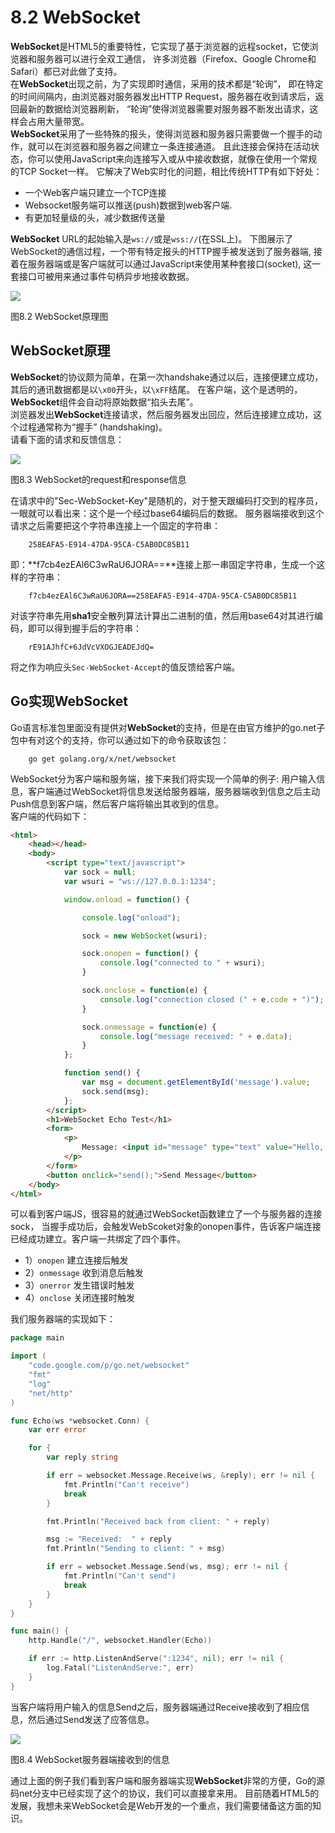 # 8.2 WebSocket
**WebSocket**是HTML5的重要特性，它实现了基于浏览器的远程socket，它使浏览器和服务器可以进行全双工通信，
许多浏览器（Firefox、Google Chrome和Safari）都已对此做了支持。   
在**WebSocket**出现之前，为了实现即时通信，采用的技术都是“轮询”，
即在特定的时间间隔内，由浏览器对服务器发出HTTP Request，服务器在收到请求后，返回最新的数据给浏览器刷新，
“轮询”使得浏览器需要对服务器不断发出请求，这样会占用大量带宽。   
**WebSocket**采用了一些特殊的报头，使得浏览器和服务器只需要做一个握手的动作，就可以在浏览器和服务器之间建立一条连接通道。
且此连接会保持在活动状态，你可以使用JavaScript来向连接写入或从中接收数据，就像在使用一个常规的TCP Socket一样。
它解决了Web实时化的问题，相比传统HTTP有如下好处：   
- 一个Web客户端只建立一个TCP连接
- Websocket服务端可以推送(push)数据到web客户端.
- 有更加轻量级的头，减少数据传送量

**WebSocket** URL的起始输入是`ws://`或是`wss://`(在SSL上)。
下图展示了WebSocket的通信过程，一个带有特定报头的HTTP握手被发送到了服务器端, 
接着在服务器端或是客户端就可以通过JavaScript来使用某种套接口(socket), 这一套接口可被用来通过事件句柄异步地接收数据。

![](images/8.2.websocket.png?raw=true)

图8.2 WebSocket原理图

## WebSocket原理
**WebSocket**的协议颇为简单，在第一次handshake通过以后，连接便建立成功，其后的通讯数据都是以`\x00`开头，以`\xFF`结尾。
在客户端，这个是透明的，**WebSocket**组件会自动将原始数据“掐头去尾”。   
浏览器发出**WebSocket**连接请求，然后服务器发出回应，然后连接建立成功，这个过程通常称为“握手” (handshaking)。   
请看下面的请求和反馈信息：

![](images/8.2.websocket2.png?raw=true)

图8.3 WebSocket的request和response信息

在请求中的"Sec-WebSocket-Key"是随机的，对于整天跟编码打交到的程序员，一眼就可以看出来：这个是一个经过base64编码后的数据。
服务器端接收到这个请求之后需要把这个字符串连接上一个固定的字符串：
```
	258EAFA5-E914-47DA-95CA-C5AB0DC85B11
```
即：**f7cb4ezEAl6C3wRaU6JORA==**连接上那一串固定字符串，生成一个这样的字符串：
```
	f7cb4ezEAl6C3wRaU6JORA==258EAFA5-E914-47DA-95CA-C5AB0DC85B11
```
对该字符串先用**sha1**安全散列算法计算出二进制的值，然后用base64对其进行编码，即可以得到握手后的字符串：
```
	rE91AJhfC+6JdVcVXOGJEADEJdQ=
```
将之作为响应头`Sec-WebSocket-Accept`的值反馈给客户端。

## Go实现WebSocket
Go语言标准包里面没有提供对**WebSocket**的支持，但是在由官方维护的go.net子包中有对这个的支持，你可以通过如下的命令获取该包：
```
	go get golang.org/x/net/websocket
```

WebSocket分为客户端和服务端，接下来我们将实现一个简单的例子:
用户输入信息，客户端通过WebSocket将信息发送给服务器端，服务器端收到信息之后主动Push信息到客户端，然后客户端将输出其收到的信息。   
客户端的代码如下：
```html
<html>
	<head></head>
	<body>
		<script type="text/javascript">
			var sock = null;
			var wsuri = "ws://127.0.0.1:1234";

			window.onload = function() {

				console.log("onload");

				sock = new WebSocket(wsuri);

				sock.onopen = function() {
					console.log("connected to " + wsuri);
				}

				sock.onclose = function(e) {
					console.log("connection closed (" + e.code + ")");
				}

				sock.onmessage = function(e) {
					console.log("message received: " + e.data);
				}
			};

			function send() {
				var msg = document.getElementById('message').value;
				sock.send(msg);
			};
		</script>
		<h1>WebSocket Echo Test</h1>
		<form>
			<p>
				Message: <input id="message" type="text" value="Hello, world!">
			</p>
		</form>
		<button onclick="send();">Send Message</button>
	</body>
</html>
```

可以看到客户端JS，很容易的就通过WebSocket函数建立了一个与服务器的连接sock，
当握手成功后，会触发WebScoket对象的onopen事件，告诉客户端连接已经成功建立。客户端一共绑定了四个事件。

- 1）`onopen` 建立连接后触发
- 2）`onmessage` 收到消息后触发
- 3）`onerror` 发生错误时触发
- 4）`onclose` 关闭连接时触发

我们服务器端的实现如下：
```go
package main

import (
	"code.google.com/p/go.net/websocket"
	"fmt"
	"log"
	"net/http"
)

func Echo(ws *websocket.Conn) {
	var err error

	for {
		var reply string

		if err = websocket.Message.Receive(ws, &reply); err != nil {
			fmt.Println("Can't receive")
			break
		}

		fmt.Println("Received back from client: " + reply)

		msg := "Received:  " + reply
		fmt.Println("Sending to client: " + msg)

		if err = websocket.Message.Send(ws, msg); err != nil {
			fmt.Println("Can't send")
			break
		}
	}
}

func main() {
	http.Handle("/", websocket.Handler(Echo))

	if err := http.ListenAndServe(":1234", nil); err != nil {
		log.Fatal("ListenAndServe:", err)
	}
}
```

当客户端将用户输入的信息Send之后，服务器端通过Receive接收到了相应信息，然后通过Send发送了应答信息。

![](images/8.2.websocket3.png?raw=true)

图8.4 WebSocket服务器端接收到的信息

通过上面的例子我们看到客户端和服务器端实现**WebSocket**非常的方便，Go的源码net分支中已经实现了这个的协议，我们可以直接拿来用。
目前随着HTML5的发展，我想未来WebSocket会是Web开发的一个重点，我们需要储备这方面的知识。

